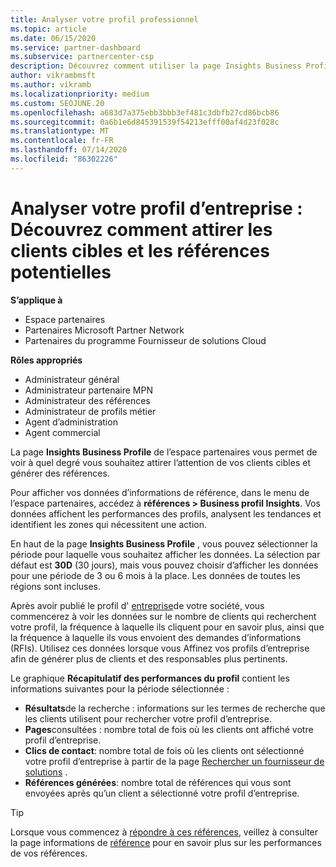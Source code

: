 ```yaml
---
title: Analyser votre profil professionnel
ms.topic: article
ms.date: 06/15/2020
ms.service: partner-dashboard
ms.subservice: partnercenter-csp
description: Découvrez comment utiliser la page Insights Business Profile pour voir à quel degré vous souhaitez attirer l’attention de vos clients cibles et générer des références.
author: vikrambmsft
ms.author: vikramb
ms.localizationpriority: medium
ms.custom: SEOJUNE.20
ms.openlocfilehash: a683d7a375ebb3bbb3ef481c3dbfb27cd86bcb86
ms.sourcegitcommit: 0a6b1e6d845391539f54213efff00af4d23f028c
ms.translationtype: MT
ms.contentlocale: fr-FR
ms.lasthandoff: 07/14/2020
ms.locfileid: "86302226"
---
```

# <a name="analyze-your-business-profile---see-how-well-you-attract-target-customers-and-potential-referrals"></a>Analyser votre profil d’entreprise : Découvrez comment attirer les clients cibles et les références potentielles
<!-- 
https://go.microsoft.com/fwlink/?linkid=849120
-->

**S’applique à**

- Espace partenaires
- Partenaires Microsoft Partner Network
- Partenaires du programme Fournisseur de solutions Cloud

**Rôles appropriés**

- Administrateur général
- Administrateur partenaire MPN
- Administrateur des références
- Administrateur de profils métier
- Agent d’administration
- Agent commercial

La page **Insights Business Profile** de l’espace partenaires vous permet de voir à quel degré vous souhaitez attirer l’attention de vos clients cibles et générer des références.

Pour afficher vos données d’informations de référence, dans le menu de l’espace partenaires, accédez à **références > Business profil Insights**. Vos données affichent les performances des profils, analysent les tendances et identifient les zones qui nécessitent une action.

En haut de la page **Insights Business Profile** , vous pouvez sélectionner la période pour laquelle vous souhaitez afficher les données. La sélection par défaut est **30D** (30 jours), mais vous pouvez choisir d’afficher les données pour une période de 3 ou 6 mois à la place. Les données de toutes les régions sont incluses.

Après avoir publié le profil d' [entreprise](create-a-marketing-profile.md)de votre société, vous commencerez à voir les données sur le nombre de clients qui recherchent votre profil, la fréquence à laquelle ils cliquent pour en savoir plus, ainsi que la fréquence à laquelle ils vous envoient des demandes d’informations (RFIs). Utilisez ces données lorsque vous Affinez vos profils d’entreprise afin de générer plus de clients et des responsables plus pertinents.

Le graphique **Récapitulatif des performances du profil** contient les informations suivantes pour la période sélectionnée :

- **Résultats**de la recherche : informations sur les termes de recherche que les clients utilisent pour rechercher votre profil d’entreprise.
- **Pages**consultées : nombre total de fois où les clients ont affiché votre profil d’entreprise.
- **Clics de contact**: nombre total de fois où les clients ont sélectionné votre profil d’entreprise à partir de la page [Rechercher un fournisseur de solutions](https://www.microsoft.com/solution-providers/home) .
- **Références générées**: nombre total de références qui vous sont envoyées après qu’un client a sélectionné votre profil d’entreprise.

> [!TIP]
> Lorsque vous commencez à [répondre à ces références](responding-to-referrals.md), veillez à consulter la page informations de [référence](referral-insights.md) pour en savoir plus sur les performances de vos références.
